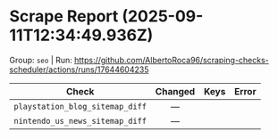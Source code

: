 # Scrape Report (2025-09-11T12:34:49.936Z)

Group: `seo`  |  Run: https://github.com/AlbertoRoca96/scraping-checks-scheduler/actions/runs/17644604235

| Check | Changed | Keys | Error |
|---|:---:|:--|:--|
| `playstation_blog_sitemap_diff` | — |  |  |
| `nintendo_us_news_sitemap_diff` | — |  |  |
